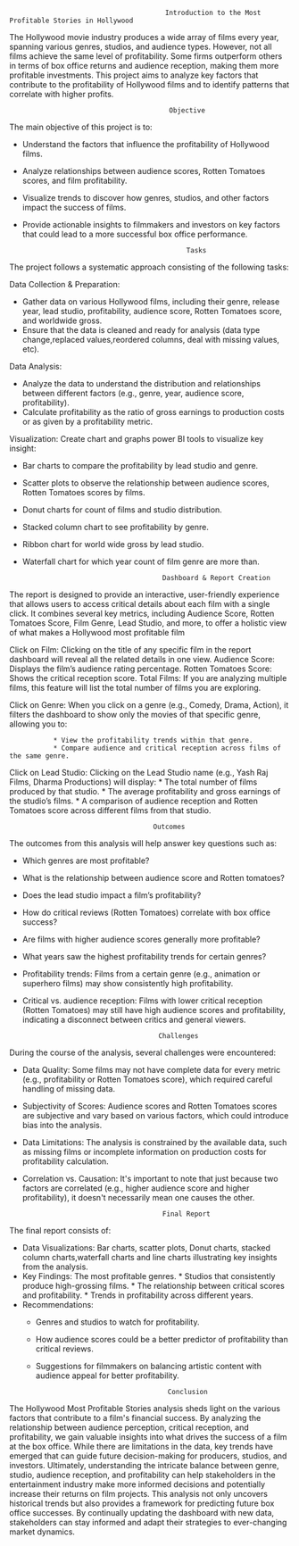                                            Introduction to the Most Profitable Stories in Hollywood
The Hollywood movie industry produces a wide array of films every year, spanning various genres, studios, and audience types. However, not all films achieve the same level of profitability. Some firms outperform others in terms of box office returns and audience reception, making them more profitable investments. This project aims to analyze key factors that contribute to the profitability of Hollywood films and to identify patterns that correlate with higher profits.

                                            Objective
                                            
The main objective of this project is to:
* Understand the factors that influence the profitability of Hollywood films.
* Analyze relationships between audience scores, Rotten Tomatoes scores, and film profitability.
* Visualize trends to discover how genres, studios, and other factors impact the success of films.
* Provide actionable insights to filmmakers and investors on key factors that could lead to a more successful box office performance.

                                               Tasks
  
The project follows a systematic approach consisting of the following tasks:

Data Collection & Preparation:
* Gather data on various Hollywood films, including their genre, release year, lead studio, profitability, audience score, Rotten Tomatoes score, and worldwide gross.
* Ensure that the data is cleaned and ready for analysis (data type change,replaced values,reordered columns, deal with missing values, etc).

Data Analysis:
* Analyze the data to understand the distribution and relationships between different factors (e.g., genre, year, audience score, profitability).
* Calculate profitability as the ratio of gross earnings to production costs or as given by a profitability metric.

Visualization:
Create chart and graphs power BI tools to visualize key insight:
* Bar charts to compare the profitability by lead studio and genre.
* Scatter plots to observe the relationship between audience scores, Rotten Tomatoes scores  by films.
* Donut charts for count of films and studio distribution.
* Stacked column chart to see profitability by genre.
* Ribbon chart for world wide gross by lead studio.
* Waterfall chart for which year count of film genre are more than.

                                         Dashboard & Report Creation
  
The report is designed to provide an interactive, user-friendly experience that allows users to access critical details about each film with a single click. It combines several key metrics, including Audience Score, Rotten Tomatoes Score, Film Genre, Lead Studio, and more, to offer a holistic view of what makes a Hollywood most profitable film

Click on Film: Clicking on the title of any specific film in the report dashboard will reveal   all the related details in one view.
               Audience Score: Displays the film’s audience rating percentage.
               Rotten Tomatoes Score: Shows the critical reception score.
               Total Films: If you are analyzing multiple films, this feature will list the total number of films you are exploring.

Click on Genre: When you click on a genre (e.g., Comedy, Drama, Action), it filters the dashboard to show only the movies of that specific genre, allowing you to:

               * View the profitability trends within that genre.
               * Compare audience and critical reception across films of the same genre.
               
Click on Lead Studio: Clicking on the Lead Studio name (e.g., Yash Raj Films, Dharma Productions) will display:
               * The total number of films produced by that studio.
               * The average profitability and gross earnings of the studio’s films.
               * A comparison of audience reception and Rotten Tomatoes score across different films from that studio.

                                        Outcomes
                                        
The outcomes from this analysis will help answer key questions such as:
* Which genres are most profitable?
* What is the relationship between audience score and Rotten tomatoes?
* Does the lead studio impact a film’s profitability?
* How do critical reviews (Rotten Tomatoes) correlate with box office success?
* Are films with higher audience scores generally more profitable?
* What years saw the highest profitability trends for certain genres?
* Profitability trends: Films from a certain genre (e.g., animation or superhero films) may show consistently high profitability.
* Critical vs. audience reception: Films with lower critical reception (Rotten Tomatoes) may still have high audience scores and profitability, indicating a disconnect between critics and general viewers.

                                        Challenges
  
During the course of the analysis, several challenges were encountered:
* Data Quality: Some films may not have complete data for every metric (e.g., profitability or Rotten Tomatoes score), which required careful handling of missing data.
* Subjectivity of Scores: Audience scores and Rotten Tomatoes scores are subjective and vary based on various factors, which could introduce bias into the analysis.
* Data Limitations: The analysis is constrained by the available data, such as missing films or incomplete information on production costs for profitability calculation.
* Correlation vs. Causation: It's important to note that just because two factors are correlated (e.g., higher audience score and higher profitability), it doesn't necessarily mean one causes the other.

                                         Final Report
The final report consists of:
* Data Visualizations: Bar charts, scatter plots, Donut charts, stacked column charts,waterfall charts and line charts illustrating key insights from the analysis.
* Key Findings: The most profitable genres.
               * Studios that consistently produce high-grossing films.
               * The relationship between critical scores and profitability.
               * Trends in profitability across different years.
* Recommendations:
  * Genres and studios to watch for profitability.
  * How audience scores could be a better predictor of profitability than critical reviews.
  * Suggestions for filmmakers on balancing artistic content with audience appeal for better profitability.

                                         Conclusion
The Hollywood Most Profitable Stories analysis sheds light on the various factors that contribute to a film's financial success. By analyzing the relationship between audience perception, critical reception, and profitability, we gain valuable insights into what drives the success of a film at the box office. While there are limitations in the data, key trends have emerged that can guide future decision-making for producers, studios, and investors. Ultimately, understanding the intricate balance between genre, studio, audience reception, and profitability can help stakeholders in the entertainment industry make more informed decisions and potentially increase their returns on film projects.
This analysis not only uncovers historical trends but also provides a framework for predicting future box office successes. By continually updating the dashboard with new data, stakeholders can stay informed and adapt their strategies to ever-changing market dynamics.









